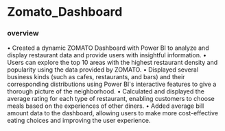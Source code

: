 # Zomato_Dashboard
### overview
• Created a dynamic ZOMATO Dashboard with Power BI to analyze and display restaurant data and provide users with insightful information. 
• Users can explore the top 10 areas with the highest restaurant density and popularity using the data provided by ZOMATO. 
• Displayed several business kinds (such as cafes, restaurants, and bars) and their corresponding distributions using Power BI's interactive features to give a thorough picture of the neighborhood.
• Calculated and displayed the average rating for each type of restaurant, enabling customers to choose meals based on the experiences of other diners.
• Added average bill amount data to the dashboard, allowing users to make more cost-effective eating choices and improving the user experience.

